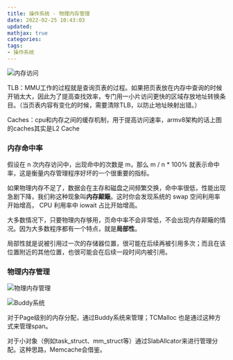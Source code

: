 ```yaml
---
title: 操作系统 - 物理内存管理
date: 2022-02-25 10:43:03
updated:
mathjax: true
categories:
tags: 
- 操作系统
---
```


![内存访问](https://pics3.baidu.com/feed/838ba61ea8d3fd1f0c5a12495ab0521794ca5f7c.jpeg?token=dd0db40934355dcfa5bc35bec53f8b4d)

TLB：MMU工作的过程就是查询页表的过程。如果把页表放在内存中查询的时候开销太大，因此为了提高查找效率，专门用一小片访问更快的区域存放地址转换条目。（当页表内容有变化的时候，需要清除TLB，以防止地址映射出错。）

Caches：cpu和内存之间的缓存机制，用于提高访问速率，armv8架构的话上图的caches其实是L2 Cache

### 内存命中率

假设在 n 次内存访问中，出现命中的次数是 m，那么 m / n * 100% 就表示命中率，这是衡量内存管理程序好坏的一个很重要的指标。

如果物理内存不足了，数据会在主存和磁盘之间频繁交换，命中率很低，性能出现急剧下降，我们称这种现象叫**内存颠簸**。这时你会发现系统的 swap 空间利用率开始增高， CPU 利用率中 iowait 占比开始增高。

大多数情况下，只要物理内存够用，页命中率不会非常低，不会出现内存颠簸的情况。因为大多数程序都有一个特点，就是**局部性**。

局部性就是说被引用过一次的存储器位置，很可能在后续再被引用多次；而且在该位置附近的其他位置，也很可能会在后续一段时间内被引用。

### 物理内存管理

![物理内存管理](https://pics7.baidu.com/feed/6609c93d70cf3bc7b0d84842bbfecda9cf112a4e.png?token=4f2dc6e2a73bddf5becd6dd924ebbded)

![Buddy系统](https://pics4.baidu.com/feed/962bd40735fae6cd484f59cc7d4d782c40a70fae.png?token=4296ed176d75fde417a7b04612fe8246)

对于Page级别的内存分配，通过Buddy系统来管理；TCMalloc 也是通过这种方式来管理span。

对于小对象（例如task_struct、mm_struct等）通过SlabAllcator来进行管理分配。这种思路，Memcache会借鉴。
